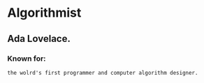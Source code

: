 # Algorithmist
## Ada Lovelace. 
### Known for: 
    the wolrd's first programmer and computer algorithm designer.
    